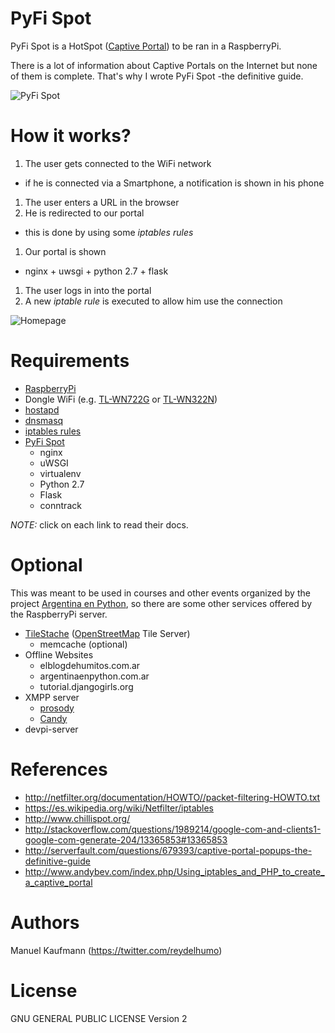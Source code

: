 # PyFi Spot

PyFi Spot is a HotSpot
([Captive Portal](https://en.wikipedia.org/wiki/Captive_portal)) to be
ran in a RaspberryPi.

There is a lot of information about Captive Portals on the Internet
but none of them is complete. That's why I wrote PyFi Spot -the
definitive guide.

![PyFi Spot](https://raw.githubusercontent.com/humitos/pyfispot/master/pyfispot_logo.png)

# How it works?

1. The user gets connected to the WiFi network
 * if he is connected via a Smartphone, a notification is shown in his
   phone
1. The user enters a URL in the browser
1. He is redirected to our portal
 * this is done by using some *iptables rules*
1. Our portal is shown
 * nginx + uwsgi + python 2.7 + flask
1. The user logs in into the portal
1. A new *iptable rule* is executed to allow him use the connection

![Homepage](https://raw.githubusercontent.com/humitos/pyfispot/master/docs/images/homepage.png)

# Requirements

* [RaspberryPi](https://github.com/humitos/pyfispot/blob/master/docs/raspberrypi.md)
* Dongle WiFi
  (e.g. [TL-WN722G](http://www.tp-link.com/en/products/details/cat-11_TL-WN722N.html)
  or
  [TL-WN322N](http://www.tp-link.com/ve/products/details/?model=TL-WN322G))
* [hostapd](https://github.com/humitos/pyfispot/blob/master/docs/hostapd.md)
* [dnsmasq](https://github.com/humitos/pyfispot/blob/master/docs/dnsmasq.md)
* [iptables rules](https://github.com/humitos/pyfispot/blob/master/docs/iptables.md)
* [PyFi Spot](https://github.com/humitos/pyfispot/blob/master/docs/pyfispot.md)
  * nginx
  * uWSGI
  * virtualenv
  * Python 2.7
  * Flask
  * conntrack

*NOTE:* click on each link to read their docs.

# Optional

This was meant to be used in courses and other events organized by the
project [Argentina en Python](http://argentinaenpython.com.ar/), so
there are some other services offered by the RaspberryPi server.

* [TileStache](https://github.com/humitos/pyfispot/blob/master/docs/tilestache.md) ([OpenStreetMap](http://osm.org/) Tile Server)
  * memcache (optional)
* Offline Websites
  * elblogdehumitos.com.ar
  * argentinaenpython.com.ar
  * tutorial.djangogirls.org
* XMPP server
  * [prosody](http://prosody.im/)
  * [Candy](http://candy-chat.github.io/candy/)
* devpi-server

# References

* http://netfilter.org/documentation/HOWTO//packet-filtering-HOWTO.txt
* https://es.wikipedia.org/wiki/Netfilter/iptables
* http://www.chillispot.org/
* http://stackoverflow.com/questions/1989214/google-com-and-clients1-google-com-generate-204/13365853#13365853
* http://serverfault.com/questions/679393/captive-portal-popups-the-definitive-guide
* http://www.andybev.com/index.php/Using_iptables_and_PHP_to_create_a_captive_portal

# Authors

Manuel Kaufmann (https://twitter.com/reydelhumo)

# License

GNU GENERAL PUBLIC LICENSE Version 2

